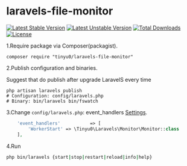 # laravels-file-monitor

[![Latest Stable Version](https://poser.pugx.org/tinyu0/laravels-file-monitor/v/stable.svg)](https://packagist.org/packages/tinyu0/laravels-file-monitor)
[![Latest Unstable Version](https://poser.pugx.org/tinyu0/laravels-file-monitor/v/unstable.svg)](https://packagist.org/packages/tinyu0/laravels-file-monitor)
[![Total Downloads](https://poser.pugx.org/tinyu0/laravels-file-monitor/downloads.svg)](https://packagist.org/packages/tinyu0/laravels-file-monitor)
[![License](https://poser.pugx.org/tinyu0/laravels-file-monitor/license.svg)](https://github.com/tinyu0/laravels-file-monitor/blob/master/LICENSE)

1.Require package via Composer(packagist).
```
composer require "tinyu0/laravels-file-monitor"
```

2.Publish configuration and binaries.

Suggest that do publish after upgrade LaravelS every time
```
php artisan laravels publish
# Configuration: config/laravels.php
# Binary: bin/laravels bin/fswatch
```

3.Change `config/laravels.php`: event_handlers [Settings](https://github.com/tinyu0/laravels-file-monitor/blob/master/Settings.md).
```php
    'event_handlers'           => [
        'WorkerStart' => \Tinyu0\Laravels\Monitor\Monitor::class
    ],
```

4.Run
```bash
php bin/laravels {start|stop|restart|reload|info|help}
```
